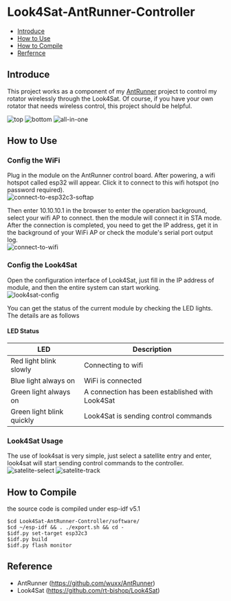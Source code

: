 # Look4Sat-AntRunner-Controller
 * [Introduce](#introduce)
 * [How to Use](#how-to-use)
 * [How to Compile](#how-to-compile)
 * [Rerfernce](#reference)

## Introduce
This project works as a component of my [AntRunner](https://github.com/wuxx/AntRunner) project to control my rotator wirelessly through the Look4Sat. Of course, if you have your own rotator that needs wireless control, this project should be helpful.

![top](https://github.com/wuxx/Look4Sat-AntRunner-Controller/blob/master/doc/Top.jpg)
![bottom](https://github.com/wuxx/Look4Sat-AntRunner-Controller/blob/master/doc/Bottom.jpg)
![all-in-one](https://github.com/wuxx/Look4Sat-AntRunner-Controller/blob/master/doc/All-in-one.jpg)

## How to Use

### Config the WiFi

Plug in the module on the AntRunner control board. After powering, a wifi hotspot called esp32 will appear. Click it to connect to this wifi hotspot (no password required).  
![connect-to-esp32c3-softap](https://github.com/wuxx/Look4Sat-AntRunner-Controller/blob/master/doc/connect-to-esp32c3-softap.png)

Then enter 10.10.10.1 in the browser to enter the operation background, select your wifi AP to connect. then the module will connect it in STA mode. After the connection is completed, you need to get the IP address, get it in the background of your WiFi AP or check the module's serial port output log.  
![connect-to-wifi](https://github.com/wuxx/Look4Sat-AntRunner-Controller/blob/master/doc/connect-to-wifi.jpg)

### Config the Look4Sat 

Open the configuration interface of Look4Sat, just fill in the IP address of module, and then the entire system can start working.   
![look4sat-config](https://github.com/wuxx/Look4Sat-AntRunner-Controller/blob/master/doc/look4sat-config.png)

You can get the status of the current module by checking the LED lights. The details are as follows  

#### LED Status
LED | Description
---|---
Red light blink slowly | Connecting to wifi
Blue light always on| WiFi is connected
Green light always on | A connection has been established with Look4Sat
Green light blink quickly | Look4Sat is sending control commands

### Look4Sat Usage

The use of look4sat is very simple, just select a satellite entry and enter, look4sat will start sending control commands to the controller.  
![satelite-select](https://github.com/wuxx/Look4Sat-AntRunner-Controller/blob/master/doc/satelite-select.jpg)
![satelite-track](https://github.com/wuxx/Look4Sat-AntRunner-Controller/blob/master/doc/satelite-track.jpg)

## How to Compile
the source code is compiled under esp-idf v5.1
```
$cd Look4Sat-AntRunner-Controller/software/
$cd ~/esp-idf && . ./export.sh && cd -
$idf.py set-target esp32c3
$idf.py build
$idf.py flash monitor
```

## Reference
- AntRunner (https://github.com/wuxx/AntRunner) 
- Look4Sat (https://github.com/rt-bishop/Look4Sat)
